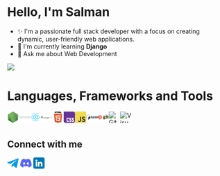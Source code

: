 # Hello, I'm Salman

- ✨ I'm a passionate full stack developer with a focus on creating dynamic, user-friendly web applications.
- 🌱 I'm currently learning **Django**
- 💬 Ask me about Web Development

<a href="https://salman9802.github.io/Portfolio" target="_blank" rel="noopener noreferrer" style="display: inline-block;">
<img src="https://img.shields.io/website?label=Portfolio&style=for-the-badge&url=https%3A%2F%2Fsalman9802.github.io/Portfolio" />
</a>

# Languages, Frameworks and Tools

<img align="left" alt="Node.js" width="26" height="26" style="padding-bottom:10;padding-right:10;" src="https://raw.githubusercontent.com/github/explore/80688e429a7d4ef2fca1e82350fe8e3517d3494d/topics/nodejs/nodejs.png" />
<img align="left" alt="Express" width="26" height="26" style="padding-bottom:10;padding-right:10;" src="https://raw.githubusercontent.com/github/explore/80688e429a7d4ef2fca1e82350fe8e3517d3494d/topics/express/express.png" />
<img align="left" alt="React" width="26" height="26" style="padding-bottom:10;padding-right:10;" src="https://raw.githubusercontent.com/github/explore/80688e429a7d4ef2fca1e82350fe8e3517d3494d/topics/react/react.png" />
<img align="left" alt="MongoDB" width="26" height="26" style="padding-bottom:10;padding-right:10;" src="https://raw.githubusercontent.com/github/explore/80688e429a7d4ef2fca1e82350fe8e3517d3494d/topics/mongodb/mongodb.png" />
<img align="left" alt="HTML5" width="26" height="26" style="padding-bottom:10;padding-right:10;" src="https://raw.githubusercontent.com/github/explore/80688e429a7d4ef2fca1e82350fe8e3517d3494d/topics/html/html.png" />
<img align="left" alt="CSS3" width="26" height="26" style="padding-bottom:10;padding-right:10;" src="https://raw.githubusercontent.com/github/explore/80688e429a7d4ef2fca1e82350fe8e3517d3494d/topics/css/css.png" />
<img align="left" alt="Javascript" width="26" height="26" style="padding-bottom:10;padding-right:10;" src="https://raw.githubusercontent.com/github/explore/80688e429a7d4ef2fca1e82350fe8e3517d3494d/topics/javascript/javascript.png" />
<img align="left" alt="BASH" width="26" height="26" style="padding-bottom:10;padding-right:10;" src="https://raw.githubusercontent.com/github/explore/80688e429a7d4ef2fca1e82350fe8e3517d3494d/topics/bash/bash.png" />

<img align="left" alt="Git" width="26" height="26" style="padding-bottom:10;padding-right:10;" src="https://raw.githubusercontent.com/github/explore/80688e429a7d4ef2fca1e82350fe8e3517d3494d/topics/git/git.png" />
<img align="left" alt="Github" width="26" height="26" style="padding-bottom:10;padding-right:10;" src="https://user-images.githubusercontent.com/3369400/139448065-39a229ba-4b06-434b-bc67-616e2ed80c8f.png" style="padding-bottom:10;padding-right:10" />
<img align="left" alt="Visual Studio Code" width="26" height="26" style="padding-bottom:10;padding-right:10;" src="https://cdn.jsdelivr.net/gh/devicons/devicon/icons/vscode/vscode-original.svg" style="padding-bottom:10;padding-right:10" />

<br />
<br />

## Connect with me

<a href="https://t.me/Storm_Fortress" style="display:inline-block;" target="_blank" rel="noopener noreferrer">
<img align="left" alt="Telegram" width="26" height="26" style="padding-bottom:10;padding-right:10" src="./icons/telegram.png" style="padding-bottom:10;padding-right:10" />
</a>
<a href="https://discord.com/users/deathcome_" style="display:inline-block;" target="_blank" rel="noopener noreferrer">
<img align="left" alt="Discord" width="26" height="26" style="padding-bottom:10;padding-right:10" src="./icons/discord.png" style="padding-bottom:10;padding-right:10" />
</a>
<a href="http://www.linkedin.com/in/salman9802" style="display:inline-block;" target="_blank" rel="noopener noreferrer">
<img align="left" alt="Linkedin" width="26" height="26" style="padding-bottom:10;padding-right:10" src="./icons/linkedin.png" style="padding-bottom:10;padding-right:10" />
</a>

<!-- - 👋 Hi, I’m @salman9802
- 👀 I’m interested in ...
- 🌱 I’m currently learning ...
- 💞️ I’m looking to collaborate on ...
- 📫 How to reach me ... -->

<!---
salman9802/salman9802 is a ✨ special ✨ repository because its `README.md` (this file) appears on your GitHub profile.
You can click the Preview link to take a look at your changes.
--->
